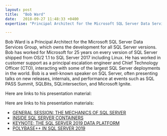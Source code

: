 ```yaml
---
layout: post
title:  "Bob Ward"
date:   2018-09-27 11:48:33 +0400
expertise: "Principal Architect for the Microsoft SQL Server Data Services Group"

---
```


Bob Ward is a Principal Architect for the Microsoft SQL Server Data Services Group, which owns the development for all SQL Server versions. Bob has worked for Microsoft for 25 years on every version of SQL Server shipped from OS/2 1.1 to SQL Server 2017 including Linux. He has worked in customer support as a principal escalation engineer and Chief Technology Officer (CTO), interacting with some of the largest SQL Server deployments in the world. Bob is a well-known speaker on SQL Server, often presenting talks on new releases, internals, and performance at events such as SQL PASS Summit, SQLBits, SQLintersection, and Microsoft Ignite. 

Here are links to his presentation material:

Here are links to his presentation materials:

- [GENERAL SESSION: THE MECHANICS OF SQL SERVER](https://devintxcontent.blob.core.windows.net/showcontent/Speaker%20Presentations%20Spring%202019/The%20Mechanics%20of%20SQL%20Server.pptx)
- [INSIDE SQL SERVER CONTAINERS](https://devintxcontent.blob.core.windows.net/showcontent/Speaker%20Presentations%20Spring%202019/Inside%20SQL%20Server%20Containers.pptx)
- [KEYNOTE: THE SQL SERVER 2019 DATA PLATFORM](https://devintxcontent.blob.core.windows.net/showcontent/Speaker%20Presentations%20Spring%202019/SQL%20Server%202019%20Modern%20Data%20Platform%20SQL%20Intersection%20June%202019.pptx)
- [POLYBASE++ IN SQL SERVER 2019](https://devintxcontent.blob.core.windows.net/showcontent/Speaker%20Presentations%20Spring%202019/Polybase%2B%2B%20in%20SQL%20Server%202019.pptx)
